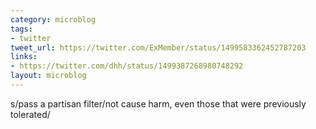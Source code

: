 ```yaml
---
category: microblog
tags:
- twitter
tweet_url: https://twitter.com/ExMember/status/1499583362452787203
links:
- https://twitter.com/dhh/status/1499387268980748292
layout: microblog
---
```

s/pass a partisan filter/not cause harm, even those that were previously tolerated/
